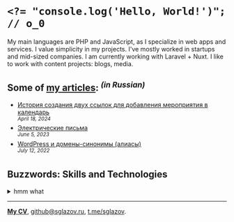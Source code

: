 # `<?= "console.log('Hello, World!')"; // o_0`
My main languages are PHP and JavaScript, as I specialize in web apps and services. I value simplicity in my projects. I've mostly worked in startups and mid-sized companies. I am currently working with Laravel + Nuxt. I like to work with content projects: blogs, media.

## Some of [my articles](https://sglazov.ru/notes/): <sup>_(in Russian)_</sup>

* [История создания двух ссылок для добавления мероприятия в календарь](https://sglazov.ru/notes/add-to-calendar/) <br />
<sup>_April 18, 2024_</sup>
* [Электрические письма](https://sglazov.ru/notes/emails/) <br />
<sup>_June 5, 2023_</sup>
* [WordPress и домены-синонимы (алиасы)](https://sglazov.ru/notes/wordpress-domains/) <br />
<sup>_July 12, 2022_</sup>


## Buzzwords: Skills and Technologies
<details>
  <summary>hmm what</summary>

  ispmanager, Sketch, Shell, GitHub, Eleventy (11ty), БЭМ, Stylus, Laravel Nova, webpack, Reg.ru, Vite, Cypress, MySQL, MAMP, SEO, Pug (Jade), Deployer.php, Apache, Nunjucks, Nuxt, Git, Makefile, SVG, Flarum, PostCSS, Figma, Bitbucket, PHP, Livewire, Less, Shop-Script, GitLab, SCSS, Composer, Accessibility (a11y), Vue, Bootstrap, JavaScript, jQuery, React, Blade, Gulp, Eloquent ORM, HTML, phpMyAdmin, CSS, Docker, HTTPie, Nginx, GitHub Actions, Laravel, Tinkoff API, Tailwind, TimeWeb, Zeplin, Markdown, WordPress, Photoshop, styled-components, CloudPayments API, Grunt.
</details>

----
[**My CV**](https://sglazov.ru/cv/), [github@sglazov.ru](mailto:github@sglazov.ru), [t.me/sglazov](https://t.me/sglazov).
